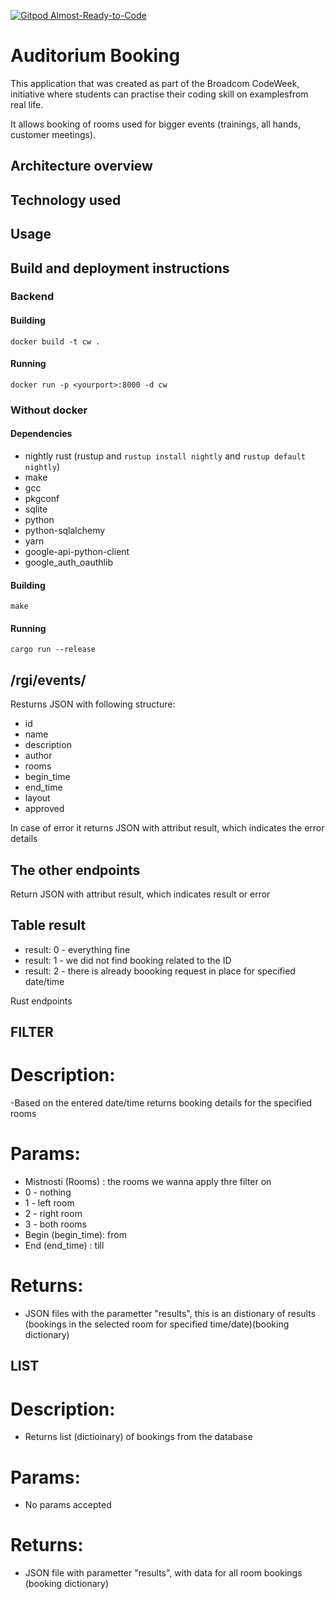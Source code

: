 [![Gitpod Almost-Ready-to-Code](https://img.shields.io/badge/Gitpod-Ready--to--Code-blue?logo=gitpod)](https://gitpod.io/#https://github.com/ishche/auditorium-booking) 

# Auditorium Booking

This application that was created as part of the Broadcom CodeWeek, initiative where students can practise their coding skill on  examplesfrom real life.

It allows booking of rooms used for bigger events (trainings, all hands, customer meetings).

## Architecture overview

## Technology used

## Usage

## Build and deployment instructions

### Backend

#### Building
```shell
docker build -t cw .
```
#### Running
```shell
docker run -p <yourport>:8000 -d cw
```
### Without docker

#### Dependencies
+ nightly rust (rustup and `rustup install nightly` and `rustup default nightly`)
+ make
+ gcc
+ pkgconf
+ sqlite
+ python
+ python-sqlalchemy
+ yarn
+ google-api-python-client
+ google_auth_oauthlib

#### Building
```shell
make
```
#### Running
```shell
cargo run --release
```

## /rgi/events/<id>
Resturns JSON with following structure:
- id
- name
- description
- author
- rooms
- begin_time
- end_time
- layout
- approved
  
 In case of error it returns JSON with attribut result, which indicates the error details
 
 ## The other endpoints
 Return JSON with attribut result, which indicates result or error
 
 ## Table result
 - result: 0    - everything fine
 - result: 1    - we did not find booking related to the ID
 - result: 2    - there is already boooking request in place for specified date/time

Rust endpoints
## FILTER
# Description:
 -Based on the entered date/time returns booking details for the specified rooms
# Params:
 - Mistnosti (Rooms) : the rooms we wanna apply thre filter on
 - 0 - nothing
 - 1 - left room
 - 2 - right room
 - 3 - both rooms
 - Begin (begin_time): from
 - End (end_time) : till
# Returns:
 - JSON files with the parametter "results", this is an distionary of results (bookings in the selected room for specified time/date)(booking dictionary)
## LIST
# Description:
 - Returns list (dictioinary) of bookings from the database
# Params:
 - No params accepted
# Returns:
 - JSON file with parametter "results", with data for all room bookings (booking dictionary)
